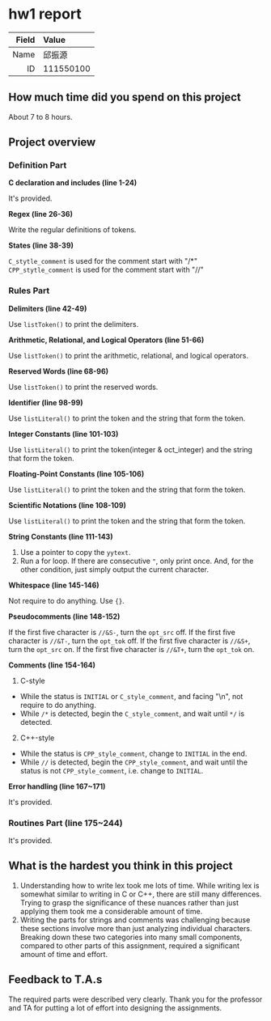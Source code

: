 # hw1 report

|Field|Value|
|-:|:-|
|Name|邱振源|
|ID|111550100|

## How much time did you spend on this project

About 7 to 8 hours.

## Project overview

### Definition Part

**C declaration and includes  (line 1-24)**

It's provided.

**Regex (line 26-36)**

Write the regular definitions of tokens.

**States (line 38-39)**

```C_stytle_comment``` is used for the comment start with "/*"
```CPP_stytle_comment``` is used for the comment start with "//"

### Rules Part

**Delimiters (line 42-49)**

Use ```listToken()``` to print the delimiters.

**Arithmetic, Relational, and Logical Operators (line 51-66)**

Use ```listToken()``` to print the arithmetic, relational, and logical operators.

**Reserved Words (line 68-96)**

Use ```listToken()``` to print the reserved words.

**Identifier (line 98-99)**

Use ```listLiteral()``` to print the token and the string that form the token.

**Integer Constants (line 101-103)**

Use ```listLiteral()``` to print the token(integer & oct_integer) and the string that form the token.

**Floating-Point Constants (line 105-106)**

Use ```listLiteral()``` to print the token and the string that form the token.

**Scientific Notations (line 108-109)**

Use ```listLiteral()``` to print the token and the string that form the token.

**String Constants (line 111-143)**

1. Use a pointer to copy the ```yytext```.
2. Run a for loop. If there are consecutive ```"```, only print once. And, for the other condition, just simply output the current character.

**Whitespace (line 145-146)**

Not require to do anything. Use ```{}```.

**Pseudocomments (line 148-152)**

If the first five character is ```//&S-```, turn the ```opt_src``` off.
If the first five character is ```//&T-```, turn the ```opt_tok``` off.
If the first five character is ```//&S+```, turn the ```opt_src``` on.
If the first five character is ```//&T+```, turn the ```opt_tok``` on.

**Comments (line 154-164)**

1. C-style
- While the status is ```INITIAL``` or ```C_style_comment```, and facing "\n", not require to do anything.
- While ```/*``` is detected, begin the ```C_style_comment```, and wait until ```*/``` is detected.

2. C++-style
- While the status is ```CPP_style_comment```, change to ```INITIAL``` in the end.
- While ```//``` is detected, begin the ```CPP_style_comment```, and wait until the status is not ```CPP_style_comment```, i.e. change to ```INITIAL```.

**Error handling (line 167~171)**

It's provided.

### Routines Part (line 175~244)

It's provided.

## What is the hardest you think in this project

1. Understanding how to write lex took me lots of time. While writing lex is somewhat similar to writing in C or C++, there are still many differences. Trying to grasp the significance of these nuances rather than just applying them took me a considerable amount of time.
2. Writing the parts for strings and comments was challenging because these sections involve more than just analyzing individual characters. Breaking down these two categories into many small components, compared to other parts of this assignment, required a significant amount of time and effort.

## Feedback to T.A.s

The required parts were described very clearly. Thank you for the professor and TA for putting a lot of effort into designing the assignments.
